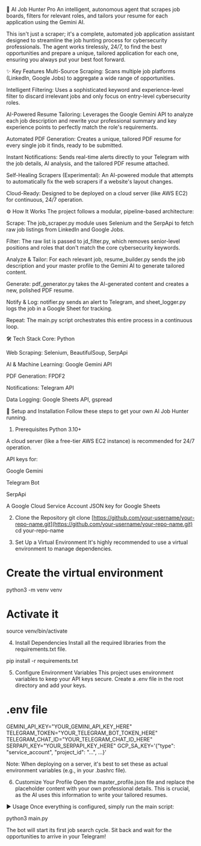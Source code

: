 🤖 AI Job Hunter Pro
An intelligent, autonomous agent that scrapes job boards, filters for relevant roles, and tailors your resume for each application using the Gemini AI.

This isn't just a scraper; it's a complete, automated job application assistant designed to streamline the job hunting process for cybersecurity professionals. The agent works tirelessly, 24/7, to find the best opportunities and prepare a unique, tailored application for each one, ensuring you always put your best foot forward.

✨ Key Features
Multi-Source Scraping: Scans multiple job platforms (LinkedIn, Google Jobs) to aggregate a wide range of opportunities.

Intelligent Filtering: Uses a sophisticated keyword and experience-level filter to discard irrelevant jobs and only focus on entry-level cybersecurity roles.

AI-Powered Resume Tailoring: Leverages the Google Gemini API to analyze each job description and rewrite your professional summary and key experience points to perfectly match the role's requirements.

Automated PDF Generation: Creates a unique, tailored PDF resume for every single job it finds, ready to be submitted.

Instant Notifications: Sends real-time alerts directly to your Telegram with the job details, AI analysis, and the tailored PDF resume attached.

Self-Healing Scrapers (Experimental): An AI-powered module that attempts to automatically fix the web scrapers if a website's layout changes.

Cloud-Ready: Designed to be deployed on a cloud server (like AWS EC2) for continuous, 24/7 operation.

⚙️ How It Works
The project follows a modular, pipeline-based architecture:

Scrape: The job_scraper.py module uses Selenium and the SerpApi to fetch raw job listings from LinkedIn and Google Jobs.

Filter: The raw list is passed to jd_filter.py, which removes senior-level positions and roles that don't match the core cybersecurity keywords.

Analyze & Tailor: For each relevant job, resume_builder.py sends the job description and your master profile to the Gemini AI to generate tailored content.

Generate: pdf_generator.py takes the AI-generated content and creates a new, polished PDF resume.

Notify & Log: notifier.py sends an alert to Telegram, and sheet_logger.py logs the job in a Google Sheet for tracking.

Repeat: The main.py script orchestrates this entire process in a continuous loop.

🛠️ Tech Stack
Core: Python

Web Scraping: Selenium, BeautifulSoup, SerpApi

AI & Machine Learning: Google Gemini API

PDF Generation: FPDF2

Notifications: Telegram API

Data Logging: Google Sheets API, gspread

🚀 Setup and Installation
Follow these steps to get your own AI Job Hunter running.

1. Prerequisites
Python 3.10+

A cloud server (like a free-tier AWS EC2 instance) is recommended for 24/7 operation.

API keys for:

Google Gemini

Telegram Bot

SerpApi

A Google Cloud Service Account JSON key for Google Sheets

2. Clone the Repository
git clone [https://github.com/your-username/your-repo-name.git](https://github.com/your-username/your-repo-name.git)
cd your-repo-name

3. Set Up a Virtual Environment
It's highly recommended to use a virtual environment to manage dependencies.

# Create the virtual environment
python3 -m venv venv

# Activate it
source venv/bin/activate

4. Install Dependencies
Install all the required libraries from the requirements.txt file.

pip install -r requirements.txt

5. Configure Environment Variables
This project uses environment variables to keep your API keys secure. Create a .env file in the root directory and add your keys.

# .env file
GEMINI_API_KEY="YOUR_GEMINI_API_KEY_HERE"
TELEGRAM_TOKEN="YOUR_TELEGRAM_BOT_TOKEN_HERE"
TELEGRAM_CHAT_ID="YOUR_TELEGRAM_CHAT_ID_HERE"
SERPAPI_KEY="YOUR_SERPAPI_KEY_HERE"
GCP_SA_KEY='{"type": "service_account", "project_id": "...", ...}'

Note: When deploying on a server, it's best to set these as actual environment variables (e.g., in your .bashrc file).

6. Customize Your Profile
Open the master_profile.json file and replace the placeholder content with your own professional details. This is crucial, as the AI uses this information to write your tailored resumes.

▶️ Usage
Once everything is configured, simply run the main script:

python3 main.py

The bot will start its first job search cycle. Sit back and wait for the opportunities to arrive in your Telegram!

